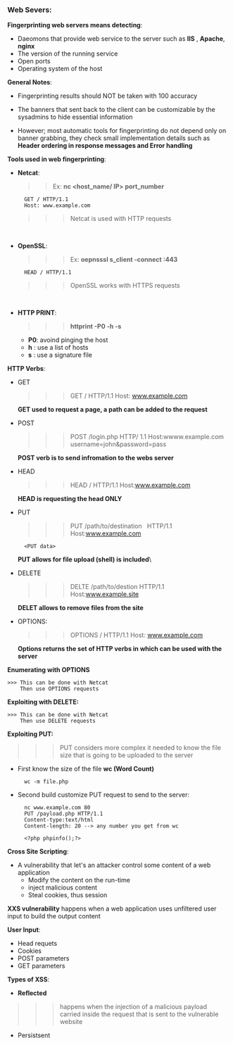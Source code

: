 ### Web Severs:

__Fingerprinting web servers means detecting__:

- Daeomons that provide web service to the server such as __IIS__ , __Apache__, __nginx__
- The version of the running service 
- Open ports
- Operating system of the host

__General Notes__:

- Fingerprinting results should NOT be taken with 100 accuracy

- The banners that sent back to the client can be customizable by the sysadmins to hide essential information

- However; most automatic tools for fingerprinting do not depend only on banner grabbing, they check small implementation details such as __Header ordering in response messages and Error handling__


__Tools used in web fingerprinting__:

- __Netcat__:
  >> Ex: __nc <host_name/ IP> port_number__
         
        GET / HTTP/1.1
        Host: www.example.com

    >>> Netcat is used with HTTP requests 
   
 &nbsp;
- __OpenSSL__:
   >>>  Ex: __oepnsssl s_client -connect <target site>:443__
    
        HEAD / HTTP/1.1

    >>> OpenSSL works with HTTPS requests 

&nbsp;
- __HTTP PRINT__:

    >>> __httprint -P0 -h <target web> -s <signature file>__

    - __P0__: avoind pinging the host
    - __h__ : use a list of hosts
    - __s__ : use a signature file

__HTTP Verbs__:

- GET
     >>> GET / HTTP/1.1
    Host: www.example.com

    __GET used to request a page, a path can be added to the request__

- POST
    >>> POST /login.php HTTP/ 1.1
        Host:wwww.example.com
        username=john&password=pass

    __POST verb is to send infromation to the webs server__

- HEAD
    >>> HEAD / HTTP/1.1
        Host:www.example.com

    __HEAD is requesting the head ONLY__

- PUT
    >>> PUT /path/to/destination &nbsp;   HTTP/1.1
        Host:www.example.com
        
        <PUT data>

    __PUT allows for file upload (shell) is included__\


- DELETE
    >>> DELTE /path/to/destion HTTP/1.1
        Host:www.example.site

    __DELET allows to remove files from the site__

- OPTIONS:
    >>> OPTIONS / HTTP/1.1
    Host: www.example.com

    __Options returns the set of HTTP verbs in which can be     used with the server__
    
__Enumerating with OPTIONS__

    >>> This can be done with Netcat
        Then use OPTIONS requests

__Exploiting with DELETE:__

    >>> This can be done with Netcat
        Then use DELETE requests

__Exploiting PUT:__

>>> PUT considers more complex it needed to know the file size that is going to be uploaded to the server

- First know the size of the file __wc (Word Count)__

        wc -m file.php

- Second build customize PUT request to send to the server:
        
        nc www.example.com 80
        PUT /payload.php HTTP/1.1
        Content-type:text/html
        Content-length: 20 --> any number you get from wc

        <?php phpinfo();?>
        

        
__Cross Site Scripting__:

- A vulnerability that let's an attacker control some content of a web application 
    - Modify the content on the run-time 
    - inject malicious content
    - Steal cookies, thus session

__XXS vulnerability__ happens when a web application uses unfiltered user input to build the output content 

__User Input__:

- Head requets
- Cookies
- POST parameters
- GET parameters

__Types of XSS__:

- __Reflected__ 

>>> happens when the injection of a malicious payload carried inside the request that is sent to the vulnerable website

- Persistsent
